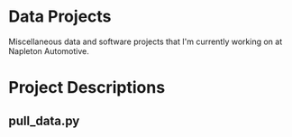 # Data Projects
Miscellaneous data and software projects that I'm currently working on at Napleton Automotive.

# Project Descriptions
## pull_data.py

